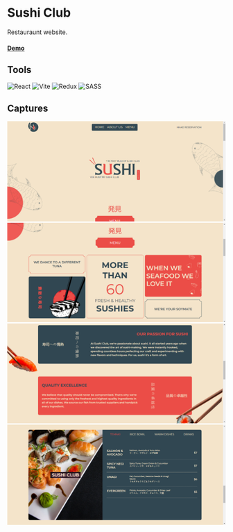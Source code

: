 # Sushi Club

Restauraunt website.

#### [Demo](https://sushi-club.netlify.app/)

## Tools

![React](https://img.shields.io/badge/react-%2320232a.svg?style=for-the-badge&logo=react&logoColor=%2361DAFB) ![Vite](https://img.shields.io/badge/vite-%23646CFF.svg?style=for-the-badge&logo=vite&logoColor=white) ![Redux](https://img.shields.io/badge/redux-%23593d88.svg?style=for-the-badge&logo=redux&logoColor=white) ![SASS](https://img.shields.io/badge/SASS-hotpink.svg?style=for-the-badge&logo=SASS&logoColor=white)

## Captures

![Main Page](public/captures/Screenshot-welcome.png)
![](public/captures/Screenshot-intro.png)
![](public/captures/Screenshot-about.png)
![](public/captures/Screenshot-menu.png)
